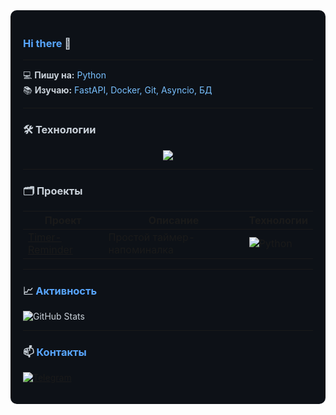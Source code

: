 <div style="background-color: #0d1117; color: #c9d1d9; padding: 20px; border-radius: 10px;">

### <span style="color: #58a6ff">Hi there</span> 👋

---

💻 **Пишу на:** <span style="color: #79c0ff">Python</span>  
📚 **Изучаю:** <span style="color: #79c0ff">FastAPI, Docker, Git, Asyncio, БД</span>

---

### 🛠️ Технологии
<p align="center">
  <img src="https://skillicons.dev/icons?i=python,fastapi,docker,git&theme=dark&perline=4" />
</p>

---

### 🗂️ Проекты
| Проект | Описание | Технологии |
|--------|----------|------------|
| [Timer-Reminder](https://github.com/whxtelyy/timer-reminder) | Простой таймер-напоминалка | ![Python](https://img.shields.io/badge/-Python-3776AB?logo=python) |

---

### 📈 <span style="color: #58a6ff">Активность</span>  

![GitHub Stats](https://github-readme-stats.vercel.app/api?username=whxtelyy&show_icons=true&theme=dark&hide_border=true&bg_color=0d1117&title_color=58a6ff&text_color=c9d1d9&icon_color=79c0ff)  

---

### 📫 <span style="color: #58a6ff">Контакты</span>  

[![Telegram](https://img.shields.io/badge/Telegram-whxtelyy-26A5E4?style=flat-square&logo=telegram&logoColor=white&labelColor=161b22)](https://t.me/whxtelyy)

</div>

